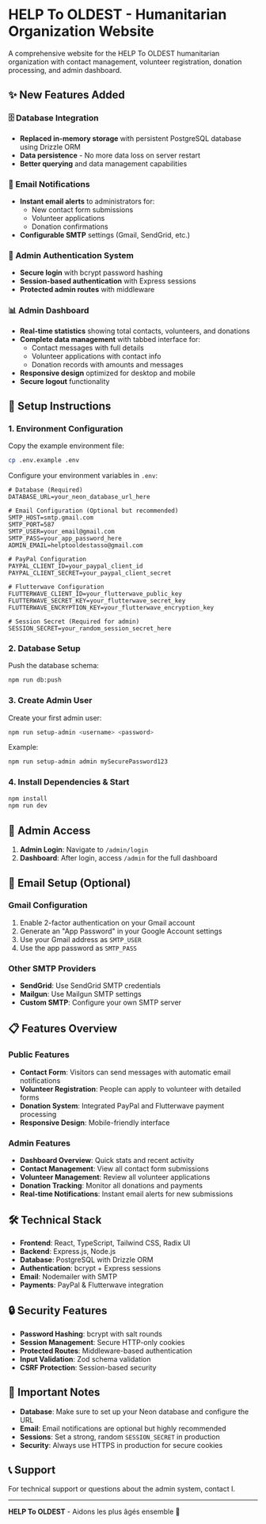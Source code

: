 # HELP To OLDEST - Humanitarian Organization Website

A comprehensive website for the HELP To OLDEST humanitarian organization with contact management, volunteer registration, donation processing, and admin dashboard.

## ✨ New Features Added

### 🗄️ Database Integration

- **Replaced in-memory storage** with persistent PostgreSQL database using Drizzle ORM
- **Data persistence** - No more data loss on server restart
- **Better querying** and data management capabilities

### 📧 Email Notifications

- **Instant email alerts** to administrators for:
  - New contact form submissions
  - Volunteer applications
  - Donation confirmations
- **Configurable SMTP** settings (Gmail, SendGrid, etc.)

### 🔐 Admin Authentication System

- **Secure login** with bcrypt password hashing
- **Session-based authentication** with Express sessions
- **Protected admin routes** with middleware

### 📊 Admin Dashboard

- **Real-time statistics** showing total contacts, volunteers, and donations
- **Complete data management** with tabbed interface for:
  - Contact messages with full details
  - Volunteer applications with contact info
  - Donation records with amounts and messages
- **Responsive design** optimized for desktop and mobile
- **Secure logout** functionality

## 🚀 Setup Instructions

### 1. Environment Configuration

Copy the example environment file:

```bash
cp .env.example .env
```

Configure your environment variables in `.env`:

```env
# Database (Required)
DATABASE_URL=your_neon_database_url_here

# Email Configuration (Optional but recommended)
SMTP_HOST=smtp.gmail.com
SMTP_PORT=587
SMTP_USER=your_email@gmail.com
SMTP_PASS=your_app_password_here
ADMIN_EMAIL=helptooldestasso@gmail.com

# PayPal Configuration
PAYPAL_CLIENT_ID=your_paypal_client_id
PAYPAL_CLIENT_SECRET=your_paypal_client_secret

# Flutterwave Configuration
FLUTTERWAVE_CLIENT_ID=your_flutterwave_public_key
FLUTTERWAVE_SECRET_KEY=your_flutterwave_secret_key
FLUTTERWAVE_ENCRYPTION_KEY=your_flutterwave_encryption_key

# Session Secret (Required for admin)
SESSION_SECRET=your_random_session_secret_here
```

### 2. Database Setup

Push the database schema:

```bash
npm run db:push
```

### 3. Create Admin User

Create your first admin user:

```bash
npm run setup-admin <username> <password>
```

Example:

```bash
npm run setup-admin admin mySecurePassword123
```

### 4. Install Dependencies & Start

```bash
npm install
npm run dev
```

## 🔗 Admin Access

1. **Admin Login**: Navigate to `/admin/login`
2. **Dashboard**: After login, access `/admin` for the full dashboard

## 🔧 Email Setup (Optional)

### Gmail Configuration

1. Enable 2-factor authentication on your Gmail account
2. Generate an "App Password" in your Google Account settings
3. Use your Gmail address as `SMTP_USER`
4. Use the app password as `SMTP_PASS`

### Other SMTP Providers

- **SendGrid**: Use SendGrid SMTP credentials
- **Mailgun**: Use Mailgun SMTP settings
- **Custom SMTP**: Configure your own SMTP server

## 📋 Features Overview

### Public Features

- **Contact Form**: Visitors can send messages with automatic email notifications
- **Volunteer Registration**: People can apply to volunteer with detailed forms
- **Donation System**: Integrated PayPal and Flutterwave payment processing
- **Responsive Design**: Mobile-friendly interface

### Admin Features

- **Dashboard Overview**: Quick stats and recent activity
- **Contact Management**: View all contact form submissions
- **Volunteer Management**: Review all volunteer applications
- **Donation Tracking**: Monitor all donations and payments
- **Real-time Notifications**: Instant email alerts for new submissions

## 🛠️ Technical Stack

- **Frontend**: React, TypeScript, Tailwind CSS, Radix UI
- **Backend**: Express.js, Node.js
- **Database**: PostgreSQL with Drizzle ORM
- **Authentication**: bcrypt + Express sessions
- **Email**: Nodemailer with SMTP
- **Payments**: PayPal & Flutterwave integration

## 🔒 Security Features

- **Password Hashing**: bcrypt with salt rounds
- **Session Management**: Secure HTTP-only cookies
- **Protected Routes**: Middleware-based authentication
- **Input Validation**: Zod schema validation
- **CSRF Protection**: Session-based security

## 🚨 Important Notes

- **Database**: Make sure to set up your Neon database and configure the URL
- **Email**: Email notifications are optional but highly recommended
- **Sessions**: Set a strong, random `SESSION_SECRET` in production
- **Security**: Always use HTTPS in production for secure cookies

## 📞 Support

For technical support or questions about the admin system, contact I.

---

**HELP To OLDEST** - Aidons les plus âgés ensemble 💙
